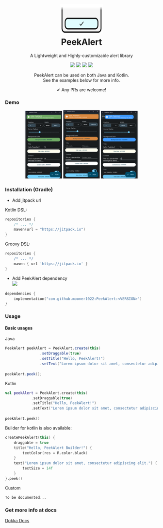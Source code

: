 # <h1 align="center"><img src="./arts/logo.svg" style="width:140px;height:100px;"/><br>PeekAlert</h1>

<p align="center">
A Lightweight and Highly-customizable alert library
</p>

<p align="center">
    <a href="https://developer.android.com"><img src="https://img.shields.io/badge/Android-3DDC84?style=for-the-badge&logo=android&logoColor=white"></a>
    <a href="https://kotlinlang.org/"><img src="https://img.shields.io/badge/Kotlin-0095D5?&style=for-the-badge&logo=kotlin&logoColor=white"></a>
    <a href="./"><img src="https://img.shields.io/github/repo-size/mooner1022/PeekAlert?&style=for-the-badge"></a>
    <a href="./LICENSE"><img src="https://img.shields.io/github/license/mooner1022/PeekAlert?&style=for-the-badge"></a>
</p>

<p align="center">
PeekAlert can be used on both Java and Kotlin.<br>
See the examples below for more info.
</p>

<p align="center">
    ✔ Any PRs are welcome!
</p>

### Demo
<p align="center">
    <img src="./arts/demo_1.png" width="24%">
    <img src="./arts/demo_2.png" width="24%">
    <img src="./arts/demo_3.png" width="24%">
</p>

### Installation (Gradle)
+ Add jitpack url

Kotlin DSL:
```kotlin
repositories {
    /* ... */
    maven(url = "https://jitpack.io")
}
```

Groovy DSL:
```groovy
repositories {
    /* ... */
    maven { url 'https://jitpack.io' }
}
```

+ Add PeekAlert dependency  
[![](https://jitpack.io/v/mooner1022/PeekAlert.svg)](https://jitpack.io/#mooner1022/PeekAlert)
```kotlin
dependencies {
    implementation("com.github.mooner1022:PeekAlert:<VERSION>")
}
```

### Usage
#### Basic usages

Java
```java
PeekAlert peekAlert = PeekAlert.create(this)
                .setDraggable(true)
                .setTitle("Hello, PeekAlert!")
                .setText("Lorem ipsum dolor sit amet, consectetur adipiscing elit.");

peekAlert.peek();
```
Kotlin
```kotlin
val peekAlert = PeekAlert.create(this)
            .setDraggable(true)
            .setTitle("Hello, PeekAlert!")
            .setText("Lorem ipsum dolor sit amet, consectetur adipiscing elit.")

peekAlert.peek()
```

Builder for kotlin is also available:
```kotlin
createPeekAlert(this) {
    draggable = true
    title("Hello, PeekAlert Builder!") {
        textColor(res = R.color.black)
    }
    text("Lorem ipsum dolor sit amet, consectetur adipiscing elit.") {
        textSize = 14f
    }
}.peek()
```

Custom
```kotlin
To be documented...
```

### Get more info at docs
[Dokka Docs](https://profile.mooner.dev/PeekAlert/-peek-alert/dev.mooner.peekalert/-peek-alert/index.html)
